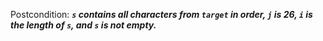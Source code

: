 Postcondition: ***`s` contains all characters from `target` in order, `j` is 26, `i` is the length of `s`, and `s` is not empty.***